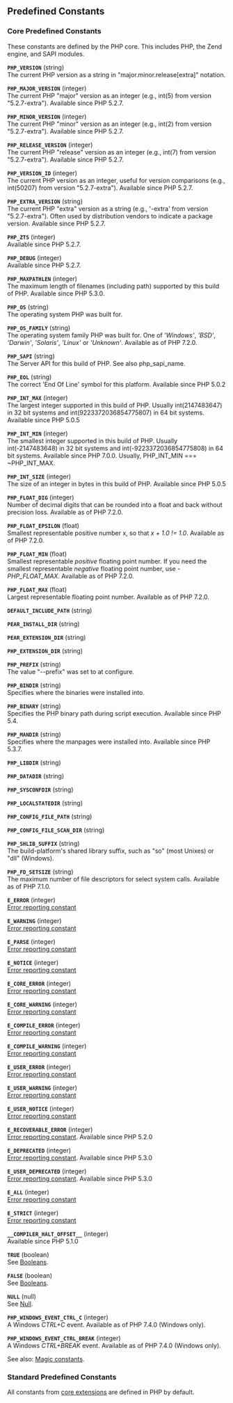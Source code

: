 Predefined Constants
--------------------

### Core Predefined Constants

These constants are defined by the PHP core. This includes PHP, the Zend
engine, and SAPI modules.

**`PHP_VERSION`** (<span class="type">string</span>)  
<span class="simpara"> The current PHP version as a string in
"major.minor.release\[extra\]" notation. </span>

**`PHP_MAJOR_VERSION`** (<span class="type">integer</span>)  
<span class="simpara"> The current PHP "major" version as an integer
(e.g., int(5) from version "5.2.7-extra"). Available since PHP 5.2.7.
</span>

**`PHP_MINOR_VERSION`** (<span class="type">integer</span>)  
<span class="simpara"> The current PHP "minor" version as an integer
(e.g., int(2) from version "5.2.7-extra"). Available since PHP 5.2.7.
</span>

**`PHP_RELEASE_VERSION`** (<span class="type">integer</span>)  
<span class="simpara"> The current PHP "release" version as an integer
(e.g., int(7) from version "5.2.7-extra"). Available since PHP 5.2.7.
</span>

**`PHP_VERSION_ID`** (<span class="type">integer</span>)  
<span class="simpara"> The current PHP version as an integer, useful for
version comparisons (e.g., int(50207) from version "5.2.7-extra").
Available since PHP 5.2.7. </span>

**`PHP_EXTRA_VERSION`** (<span class="type">string</span>)  
<span class="simpara"> The current PHP "extra" version as a string
(e.g., '-extra' from version "5.2.7-extra"). Often used by distribution
vendors to indicate a package version. Available since PHP 5.2.7.
</span>

**`PHP_ZTS`** (<span class="type">integer</span>)  
<span class="simpara"> Available since PHP 5.2.7. </span>

**`PHP_DEBUG`** (<span class="type">integer</span>)  
<span class="simpara"> Available since PHP 5.2.7. </span>

**`PHP_MAXPATHLEN`** (<span class="type">integer</span>)  
<span class="simpara"> The maximum length of filenames (including path)
supported by this build of PHP. Available since PHP 5.3.0. </span>

**`PHP_OS`** (<span class="type">string</span>)  
<span class="simpara"> The operating system PHP was built for. </span>

**`PHP_OS_FAMILY`** (<span class="type">string</span>)  
<span class="simpara"> The operating system family PHP was built for.
One of *'Windows'*, *'BSD'*, *'Darwin'*, *'Solaris'*, *'Linux'* or
*'Unknown'*. Available as of PHP 7.2.0. </span>

**`PHP_SAPI`** (<span class="type">string</span>)  
<span class="simpara"> The Server API for this build of PHP. See also
<span class="function">php\_sapi\_name</span>. </span>

**`PHP_EOL`** (<span class="type">string</span>)  
<span class="simpara"> The correct 'End Of Line' symbol for this
platform. Available since PHP 5.0.2 </span>

**`PHP_INT_MAX`** (<span class="type">integer</span>)  
<span class="simpara"> The largest integer supported in this build of
PHP. Usually int(2147483647) in 32 bit systems and
int(9223372036854775807) in 64 bit systems. Available since PHP 5.0.5
</span>

**`PHP_INT_MIN`** (<span class="type">integer</span>)  
<span class="simpara"> The smallest integer supported in this build of
PHP. Usually int(-2147483648) in 32 bit systems and
int(-9223372036854775808) in 64 bit systems. Available since PHP 7.0.0.
Usually, PHP\_INT\_MIN === \~PHP\_INT\_MAX. </span>

**`PHP_INT_SIZE`** (<span class="type">integer</span>)  
<span class="simpara"> The size of an integer in bytes in this build of
PHP. Available since PHP 5.0.5 </span>

**`PHP_FLOAT_DIG`** (<span class="type">integer</span>)  
<span class="simpara"> Number of decimal digits that can be rounded into
a float and back without precision loss. Available as of PHP 7.2.0.
</span>

**`PHP_FLOAT_EPSILON`** (<span class="type">float</span>)  
<span class="simpara"> Smallest representable positive number x, so that
*x + 1.0 != 1.0*. Available as of PHP 7.2.0. </span>

**`PHP_FLOAT_MIN`** (<span class="type">float</span>)  
<span class="simpara"> Smallest representable *positive* floating point
number. If you need the smallest representable *negative* floating point
number, use *- PHP\_FLOAT\_MAX*. Available as of PHP 7.2.0. </span>

**`PHP_FLOAT_MAX`** (<span class="type">float</span>)  
<span class="simpara"> Largest representable floating point number.
Available as of PHP 7.2.0. </span>

**`DEFAULT_INCLUDE_PATH`** (<span class="type">string</span>)  
<span class="simpara"> </span>

**`PEAR_INSTALL_DIR`** (<span class="type">string</span>)  
<span class="simpara"> </span>

**`PEAR_EXTENSION_DIR`** (<span class="type">string</span>)  
<span class="simpara"> </span>

**`PHP_EXTENSION_DIR`** (<span class="type">string</span>)  
<span class="simpara"> </span>

**`PHP_PREFIX`** (<span class="type">string</span>)  
<span class="simpara"> The value "--prefix" was set to at configure.
</span>

**`PHP_BINDIR`** (<span class="type">string</span>)  
<span class="simpara"> Specifies where the binaries were installed into.
</span>

**`PHP_BINARY`** (<span class="type">string</span>)  
<span class="simpara"> Specifies the PHP binary path during script
execution. Available since PHP 5.4. </span>

**`PHP_MANDIR`** (<span class="type">string</span>)  
<span class="simpara"> Specifies where the manpages were installed into.
Available since PHP 5.3.7. </span>

**`PHP_LIBDIR`** (<span class="type">string</span>)  
<span class="simpara"> </span>

**`PHP_DATADIR`** (<span class="type">string</span>)  
<span class="simpara"> </span>

**`PHP_SYSCONFDIR`** (<span class="type">string</span>)  
<span class="simpara"> </span>

**`PHP_LOCALSTATEDIR`** (<span class="type">string</span>)  
<span class="simpara"> </span>

**`PHP_CONFIG_FILE_PATH`** (<span class="type">string</span>)  
<span class="simpara"> </span>

**`PHP_CONFIG_FILE_SCAN_DIR`** (<span class="type">string</span>)  
<span class="simpara"> </span>

**`PHP_SHLIB_SUFFIX`** (<span class="type">string</span>)  
<span class="simpara"> The build-platform's shared library suffix, such
as "so" (most Unixes) or "dll" (Windows). </span>

**`PHP_FD_SETSIZE`** (<span class="type">string</span>)  
<span class="simpara"> The maximum number of file descriptors for select
system calls. Available as of PHP 7.1.0. </span>

**`E_ERROR`** (<span class="type">integer</span>)  
<span class="simpara">
<a href="/errorfunc/constants.html" class="link">Error reporting constant</a>
</span>

**`E_WARNING`** (<span class="type">integer</span>)  
<span class="simpara">
<a href="/errorfunc/constants.html" class="link">Error reporting constant</a>
</span>

**`E_PARSE`** (<span class="type">integer</span>)  
<span class="simpara">
<a href="/errorfunc/constants.html" class="link">Error reporting constant</a>
</span>

**`E_NOTICE`** (<span class="type">integer</span>)  
<span class="simpara">
<a href="/errorfunc/constants.html" class="link">Error reporting constant</a>
</span>

**`E_CORE_ERROR`** (<span class="type">integer</span>)  
<span class="simpara">
<a href="/errorfunc/constants.html" class="link">Error reporting constant</a>
</span>

**`E_CORE_WARNING`** (<span class="type">integer</span>)  
<span class="simpara">
<a href="/errorfunc/constants.html" class="link">Error reporting constant</a>
</span>

**`E_COMPILE_ERROR`** (<span class="type">integer</span>)  
<span class="simpara">
<a href="/errorfunc/constants.html" class="link">Error reporting constant</a>
</span>

**`E_COMPILE_WARNING`** (<span class="type">integer</span>)  
<span class="simpara">
<a href="/errorfunc/constants.html" class="link">Error reporting constant</a>
</span>

**`E_USER_ERROR`** (<span class="type">integer</span>)  
<span class="simpara">
<a href="/errorfunc/constants.html" class="link">Error reporting constant</a>
</span>

**`E_USER_WARNING`** (<span class="type">integer</span>)  
<span class="simpara">
<a href="/errorfunc/constants.html" class="link">Error reporting constant</a>
</span>

**`E_USER_NOTICE`** (<span class="type">integer</span>)  
<span class="simpara">
<a href="/errorfunc/constants.html" class="link">Error reporting constant</a>
</span>

**`E_RECOVERABLE_ERROR`** (<span class="type">integer</span>)  
<span class="simpara">
<a href="/errorfunc/constants.html" class="link">Error reporting constant</a>.
Available since PHP 5.2.0 </span>

**`E_DEPRECATED`** (<span class="type">integer</span>)  
<span class="simpara">
<a href="/errorfunc/constants.html" class="link">Error reporting constant</a>.
Available since PHP 5.3.0 </span>

**`E_USER_DEPRECATED`** (<span class="type">integer</span>)  
<span class="simpara">
<a href="/errorfunc/constants.html" class="link">Error reporting constant</a>.
Available since PHP 5.3.0 </span>

**`E_ALL`** (<span class="type">integer</span>)  
<span class="simpara">
<a href="/errorfunc/constants.html" class="link">Error reporting constant</a>
</span>

**`E_STRICT`** (<span class="type">integer</span>)  
<span class="simpara">
<a href="/errorfunc/constants.html" class="link">Error reporting constant</a>
</span>

**`__COMPILER_HALT_OFFSET__`** (<span class="type">integer</span>)  
<span class="simpara"> Available since PHP 5.1.0 </span>

**`TRUE`** (<span class="type">boolean</span>)  
<span class="simpara"> See
<a href="/language/types/boolean.html" class="link">Booleans</a>.
</span>

**`FALSE`** (<span class="type">boolean</span>)  
<span class="simpara"> See
<a href="/language/types/boolean.html" class="link">Booleans</a>.
</span>

**`NULL`** (<span class="type">null</span>)  
<span class="simpara"> See
<a href="/language/types/null.html" class="link">Null</a>. </span>

**`PHP_WINDOWS_EVENT_CTRL_C`** (<span class="type">integer</span>)  
<span class="simpara"> A Windows *CTRL+C* event. Available as of PHP
7.4.0 (Windows only). </span>

**`PHP_WINDOWS_EVENT_CTRL_BREAK`** (<span class="type">integer</span>)  
<span class="simpara"> A Windows *CTRL+BREAK* event. Available as of PHP
7.4.0 (Windows only). </span>

See also:
<a href="/language/constants/predefined.html" class="link">Magic constants</a>.

### Standard Predefined Constants

All constants from
<a href="/extensions/membership.html#extensions.membership.core" class="link">core extensions</a>
are defined in PHP by default.

